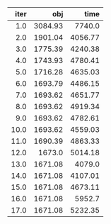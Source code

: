 |   iter |       obj |      time |
| ------:| ---------:| ---------:|
|  $1.0$ | $3084.93$ |  $7740.0$ |
|  $2.0$ | $1901.04$ | $4056.77$ |
|  $3.0$ | $1775.39$ | $4240.38$ |
|  $4.0$ | $1743.93$ | $4780.41$ |
|  $5.0$ | $1716.28$ | $4635.03$ |
|  $6.0$ | $1693.79$ | $4486.15$ |
|  $7.0$ | $1693.62$ | $4651.77$ |
|  $8.0$ | $1693.62$ | $4919.34$ |
|  $9.0$ | $1693.62$ | $4782.61$ |
| $10.0$ | $1693.62$ | $4559.03$ |
| $11.0$ | $1690.39$ | $4863.33$ |
| $12.0$ |  $1673.0$ | $5014.18$ |
| $13.0$ | $1671.08$ |  $4079.0$ |
| $14.0$ | $1671.08$ | $4107.01$ |
| $15.0$ | $1671.08$ | $4673.11$ |
| $16.0$ | $1671.08$ |  $5952.7$ |
| $17.0$ | $1671.08$ | $5232.35$ |

